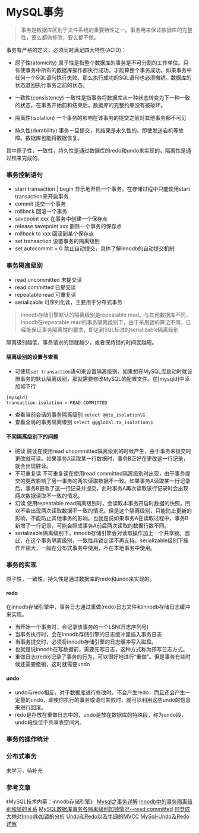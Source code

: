 MySQL事务
===

> 事务是数据库区别于文件系统的重要特性之一。事务用来保证数据库的完整性，要么都做修改，要么都不做。

事务有严格的定义，必须同时满足四大特性(ACID)：

- 原子性(atomicity)
原子性是指整个数据库的事务是不可分割的工作单位。只有使事务中所有的数据库操作都执行成功，才能算整个事务成功。如果事务中任何一个SQL语句执行失败，那么执行成功的SQL语句也必须撤销。数据库的状态退回执行事务之前的状态。

-  一致性(consistency)
一致性是指事务将数据库从一种状态转变为下一种一致的状态。在事务开始前和结束后，数据库的完整约束没有被破坏。

- 隔离性(isolation)
一个事务的影响在该事务的提交之前对其他事务都不可见

- 持久性(durability)
事务一旦提交，其结果是永久性的。即使发送宕机等故障。数据库也能将数据恢复。

其中原子性，一致性，持久性是通过数据库的redo和undo来实现的。隔离性是通过锁来完成的。

### 事务控制语句
- start transaction | begin 
显示地开启一个事务。在存储过程中只能使用start transaction来开启事务
- commit 
提交一个事务
- rollback 
回滚一个事务
- savepoint xxx 
在事务中创建一个保存点
- release savepoint xxx 
删除一个事务的保存点
- rollback to xxx
回滚到某个保存点
- set transaction 
设置事务的隔离级别
- set autocommit = 0
禁止自动提交，具体了解innodb的自动提交机制


### 事务隔离级别
- read uncommitted 
未提交读
- read committed
已提交读
- repeatable read
可重复读
- serializable
可序列化读，主要用于分布式事务

> innodb存储引擎默认的隔离级别是repeatable read。与其他数据库不同，innodb在repeatable read的事务隔离级别下，由于采用锁的算法不同，已经能保证事务隔离性的要求，即达到SQL标准的serializable隔离级别

隔离级别越低，事务请求的锁就越少，或者保持锁的时间就越短。

#### 隔离级别的设置与查看
- 可使用`set transaction`语句来设置隔离级别，如果想在MySQL库启动时就设置事务的默认隔离级别，那就需要修改MySQL的配置文件。在[mysqld]中添加如下行
```
[mysqld]
transaction-isolation = READ-COMMITTED
```
- 查看当前会话的事务隔离级别
`select @@tx_isolation\G`
- 查看全局的事务隔离级别
`select @@global.tx_isolation\G`

#### 不同隔离级别下的问题
- 脏读
脏读在使用read uncommitted隔离级别的时候产生，由于事务未提交时更改就可读。如果事务A读取某一行数据时，事务B正好在更改这一行记录，就会出现脏读。
- 不可重复读
不可重复读在使用read committed隔离级别时出现，由于事务提交的更改影响了另一事务的两次读取数据不一致。如果事务A读取某一行记录后，事务B更改了这一行记录并提交，此时事务A再次读取该行记录时会出现两次数据读取不一致的情况。
- 幻读
使用repeatable read隔离级别时，会读取本事务开启时数据的快照，所以不会出现两次读取数据不一致的情况。但是这个隔离级别，只能防止更新的影响，不能防止其他事务的影响。也就是说如果事务A在读取过程中，事务B新增了一行记录，可能会照成事务A前后两次读取的数据行数不同。
- serializable隔离级别下，innodb存储引擎会对读取操作加上一个共享锁。因此，在这个事务隔离级别，一致性非锁定读不再支持。serializable级别下操作开销大，一般在分布式事务中使用，不在本地事务中使用。

### 事务的实现
原子性，一致性，持久性是通过数据库的redo和undo来实现的。

#### redo 
在innodb存储引擎中，事务日志通过重做(redo)日志文件和innodb存储日志缓冲来实现。
- 当开始一个事务时，会记录该事务的一个LSN(日志序列号)
- 当事务执行时，会在innodb存储引擎的日志缓冲里插入事务日志
- 当事务提交时，必须将innodb存储引擎的日志缓冲写入磁盘。
- 也就是说innodb在写数据前，需要先写日志，这种方式称为预写日志方式。
- 重做日志(redo)记录了事务的行为，可以很好地进行“重做”。但是事务有些时候还需要撤销，这时就需要undo

#### undo 
- undo与redo相反，对于数据库进行修改时，不会产生redo，而且还会产生一定量的undo，即使你执行的事务或语句失败时，就可以利用这些undo的信息来进行回滚。
- redo是存放在重做日志中的，undo是放在数据库的特殊段，称为undo段，undo段位位于共享表空间内。

### 事务的操作统计
### 分布式事务
未学习，待补充


### 参考文章
《MySQL技术内幕：innodb存储引擎》
[Mysql之事务详解](https://blog.csdn.net/mevicky/article/details/50332443)
[Innodb中的事务隔离级别和锁的关系](https://tech.meituan.com/innodb-lock.html)
[MySQL数据库事务各隔离级别加锁情况--read committed](http://www.imooc.com/article/17290?block_id=tuijian_wz)
[何登成大神对Innodb加锁的分析](http://www.cnblogs.com/metoy/p/8073303.html)
[Undo和Redo以及牛逼的MVCC](https://yq.aliyun.com/articles/53601)
[MySql-Undo及Redo详解](https://blog.csdn.net/alexdamiao/article/details/51872477)